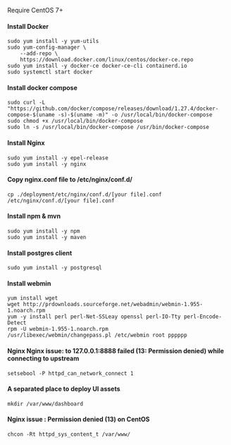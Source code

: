 Require CentOS 7+

#### Install Docker
```
sudo yum install -y yum-utils
sudo yum-config-manager \
    --add-repo \
    https://download.docker.com/linux/centos/docker-ce.repo
sudo yum install -y docker-ce docker-ce-cli containerd.io
sudo systemctl start docker
```

#### Install docker compose
```
sudo curl -L "https://github.com/docker/compose/releases/download/1.27.4/docker-compose-$(uname -s)-$(uname -m)" -o /usr/local/bin/docker-compose
sudo chmod +x /usr/local/bin/docker-compose
sudo ln -s /usr/local/bin/docker-compose /usr/bin/docker-compose
```

#### Install Nginx
```
sudo yum install -y epel-release
sudo yum install -y nginx
```

#### Copy nginx.conf file to /etc/nginx/conf.d/
```
cp ./deployment/etc/nginx/conf.d/[your file].conf /etc/nginx/conf.d/[your file].conf
```

#### Install npm & mvn
```
sudo yum install -y npm
sudo yum install -y maven
```

#### Install postgres client
```
sudo yum install -y postgresql
```

#### Install webmin
```
yum install wget
wget http://prdownloads.sourceforge.net/webadmin/webmin-1.955-1.noarch.rpm
yum -y install perl perl-Net-SSLeay openssl perl-IO-Tty perl-Encode-Detect
rpm -U webmin-1.955-1.noarch.rpm
/usr/libexec/webmin/changepass.pl /etc/webmin root pppppp
```

#### Nginx Nginx issue: to 127.0.0.1:8888 failed (13: Permission denied) while connecting to upstream
```
setsebool -P httpd_can_network_connect 1
```

#### A separated place to deploy UI assets
```
mkdir /var/www/dashboard
```

#### Nginx issue : Permission denied (13) on CentOS
```
chcon -Rt httpd_sys_content_t /var/www/
```


